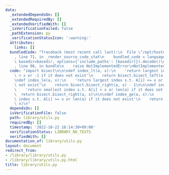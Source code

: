 ```yaml
---
data:
  _extendedDependsOn: []
  _extendedRequiredBy: []
  _extendedVerifiedWith: []
  _isVerificationFailed: false
  _pathExtension: py
  _verificationStatusIcon: ':warning:'
  attributes:
    links: []
  bundledCode: "Traceback (most recent call last):\n  File \"/opt/hostedtoolcache/PyPy/3.7.13/x64/site-packages/onlinejudge_verify/documentation/build.py\"\
    , line 71, in _render_source_code_stat\n    bundled_code = language.bundle(stat.path,\
    \ basedir=basedir, options={'include_paths': [basedir]}).decode()\n  File \"/opt/hostedtoolcache/PyPy/3.7.13/x64/site-packages/onlinejudge_verify/languages/python.py\"\
    , line 96, in bundle\n    raise NotImplementedError\nNotImplementedError\n"
  code: "import bisect\n\n\ndef index_lt(a, x):\n    'return largest index s.t. A[i]\
    \ < x or -1 if it does not exist'\n    return bisect.bisect_left(a, x) - 1\n\n\
    \ndef index_le(a, x):\n    'return largest index s.t. A[i] <= x or -1 if it does\
    \ not exist'\n    return bisect.bisect_right(a, x) - 1\n\n\ndef index_gt(a, x):\n\
    \    'return smallest index s.t. A[i] > x or len(a) if it does not exist'\n  \
    \  return bisect.bisect_right(a, x)\n\n\ndef index_ge(a, x):\n    'return smallest\
    \ index s.t. A[i] >= x or len(a) if it does not exist'\n    return bisect.bisect_left(a,\
    \ x)\n"
  dependsOn: []
  isVerificationFile: false
  path: library/utils.py
  requiredBy: []
  timestamp: '2022-10-22 16:14:30+09:00'
  verificationStatus: LIBRARY_NO_TESTS
  verifiedWith: []
documentation_of: library/utils.py
layout: document
redirect_from:
- /library/library/utils.py
- /library/library/utils.py.html
title: library/utils.py
---
```

